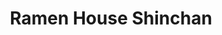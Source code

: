 ---
layout: place
title: "Ramen House Shinchan"
permalink: /illinois/palatine/ramen-house-shinchan.html
stateAbbr: IL
stateName: Illinois
cityName: Palatine
place_id: ChIJcbUNFw-lD4gRP_SmomQnqHs
photos:
  - name: >-
      places/ChIJcbUNFw-lD4gRP_SmomQnqHs/photos/AeeoHcJJHpAcZ1d5Ll8FLupfLcod5HbJ8ppad7f6-lNy0IXrQW9XZ0ri-VQvyCVVJF5xqylpjaeU7WCiExi3y87VXbsKkRhE-B9lH09XMlXaPGS5DQ8Dc65GvpHgcSc3bqCETfQyWldXt-pw9zldv5Ays3Qv9fIamW1xHYVpo0QNGUK_AJGkLJa6denn5bDpqaRvpylW--DvarLj8a_vZ8sHwsjdSMhu6R-OVbdp_5hDXpw2bcvwkjzyasNuutCJ4Ek-W2OL1fjSP-ckq1NlBD3jfKzO4D0d3nRgTQ3G38-KJD0qk0y617I_2BQ581iX4seNjhdT1Jy9UdyhtymzxBWZgdGyEWWWf-XZbr4q6q4pd539Hmpi4C2RbvV2aqiDSY8TfmKAemvK8Z7DUZSuXc_LFiJ88X0DZoIUGJY3bf4nwoc
    widthPx: 2992
    heightPx: 2992
    authorAttributions:
      - displayName: Midwestern Explorer
        uri: https://maps.google.com/maps/contrib/106045671347978935743
        photoUri: >-
          https://lh3.googleusercontent.com/a-/ALV-UjXjEQdF3DZ4MZXznxShBr5B_r_GaKn9hFwiK44wMYFWk_CRqM0z=s100-p-k-no-mo
    flagContentUri: >-
      https://www.google.com/local/imagery/report/?cb_client=maps_api_places.places_api&image_key=!1e10!2sCIHM0ogKEICAgIDRsPTIdQ&hl=en-US
    googleMapsUri: >-
      https://www.google.com/maps/place//data=!3m4!1e2!3m2!1sCIHM0ogKEICAgIDRsPTIdQ!2e10!4m2!3m1!1s0x880fa50f170db571:0x7ba82764a2a6f43f
  - name: >-
      places/ChIJcbUNFw-lD4gRP_SmomQnqHs/photos/AeeoHcJ3tim1QY3bbG3Ran00vNzDYW35C3qMOoSLT0ZrWnSKnPYlOqlcHWxO_hmzfAFX5uRvQ-aDK_avoVEo4-bwSD2TXfjP5gzcRe4jPgOSa13cyCOQKTKny5bmNsuNUrcR1D5EfJq81MTTPZA4JFI9FsiVGUU0sofhEiH5KO0TT0yNEyrUSCwbJmBNn8TS70m6We_h4HYdtciijP41E0Ag2uVQlnjRKilneCbDTl_7HxFzs8PrW2E1s-q070VxCGzosKqMnFMvcIyVxA4l8nS8FDuM8z6sfApj72N0KLvy9UyOWw
    widthPx: 2304
    heightPx: 1536
    authorAttributions:
      - displayName: Ramen House Shinchan
        uri: https://maps.google.com/maps/contrib/116607684878232879438
        photoUri: >-
          https://lh3.googleusercontent.com/a/ACg8ocKu1XPO7peF2_N8ry-4xy1Y2GpRAxzclEeUrDrgfIqS1wbSyw=s100-p-k-no-mo
    flagContentUri: >-
      https://www.google.com/local/imagery/report/?cb_client=maps_api_places.places_api&image_key=!1e10!2sAF1QipPUXWnXbXuQxoAm5QOXz7PNMedvRfCtLuVONXk8&hl=en-US
    googleMapsUri: >-
      https://www.google.com/maps/place//data=!3m4!1e2!3m2!1sAF1QipPUXWnXbXuQxoAm5QOXz7PNMedvRfCtLuVONXk8!2e10!4m2!3m1!1s0x880fa50f170db571:0x7ba82764a2a6f43f
  - name: >-
      places/ChIJcbUNFw-lD4gRP_SmomQnqHs/photos/AeeoHcKX2VgJwjabPuVnBqaIZwFVTSTaiChrQI4ctHKj1z-39ZfyWKPLKpR92b8Y04-Som6EzmdcyOlt7q30x8P10WpNZMZkQCnAk78tUeXk8Ze_LoQoHhW3kWMOyNCyNIlQeuRoYT7XUJuLSura2txRrmBaELyfN09r_vaNUkj-O1GH4x5qozppAwcTALxSL1TiICxTMqeRw_eM0ARBf17Q9Y8JZZrNJnjZIuk68zLeOtO8376yNknF-w4v3Ht3U3kdFzFZYlchhDJObvSIjcQbdYQRpIbi4L3Z1m_yVUhx7BBJVTxDxgatpr0J458eqWLfKULCCmlafHZs9Vz0AgpeQ1ihBoM5mbUGND-v_yNZK2rtI_eH2nxcU8MlIeXTgaFd3xWLngOstDuxTOhEojg0yWHmTilGAIpWwOv5Vu05KaANiYCM
    widthPx: 4032
    heightPx: 3024
    authorAttributions:
      - displayName: Nicholas P
        uri: https://maps.google.com/maps/contrib/108117646402249122249
        photoUri: >-
          https://lh3.googleusercontent.com/a/ACg8ocKDqe5aMUsaxjWnerVfLfIRY1KgMpsjmk8Iz0OwVvlRqFAUsA=s100-p-k-no-mo
    flagContentUri: >-
      https://www.google.com/local/imagery/report/?cb_client=maps_api_places.places_api&image_key=!1e10!2sCIHM0ogKEICAgIDHpOCSzQE&hl=en-US
    googleMapsUri: >-
      https://www.google.com/maps/place//data=!3m4!1e2!3m2!1sCIHM0ogKEICAgIDHpOCSzQE!2e10!4m2!3m1!1s0x880fa50f170db571:0x7ba82764a2a6f43f
  - name: >-
      places/ChIJcbUNFw-lD4gRP_SmomQnqHs/photos/AeeoHcKppm7yFvbuOt480s3FBzcjXl6ZWPq8vMWnhRHnHMZlqV7ysOGb3XWNOD4bHUQiYFw2NHYooRmjhDkDZdXPTcWRk1RT_o27AgausWk1JBd-zVLtcq2edqa3FgnAjpgmR9God9CaLmHhh162ksspvYfxLFpYxPm0L-9BR5799qFxi2OgJBsgd17DxeLdffTuHgJHMgIfWLRmZIAxmNJatfnsg6Hg4ahqttixPmi0bgmCWUINmLFmEjKJSQsc4wpnh0v6aTwB7ecRUsdf4lhPtcehn2mgpotw9y2tFNG8GsFM8bhsiv-6fPrhEDMkrUPOTZlajT-nm5k6x_cxvz_8ikTuAqVU5-XPGQfTi7EphBGkHYQnyW3_gY1qnCxodBwXhA-z2FP5TlluYG8Hy9GCZx03waH-3OEU2mCIUtaPuQ9q7A
    widthPx: 3716
    heightPx: 3716
    authorAttributions:
      - displayName: Krystal Liu
        uri: https://maps.google.com/maps/contrib/116244520038688184480
        photoUri: >-
          https://lh3.googleusercontent.com/a-/ALV-UjWkbis26c5CSe4DAhHAcWSONOrmdcW4oIK41VP2uM1ZscAvx_J_=s100-p-k-no-mo
    flagContentUri: >-
      https://www.google.com/local/imagery/report/?cb_client=maps_api_places.places_api&image_key=!1e10!2sCIHM0ogKEICAgICVgpCCEg&hl=en-US
    googleMapsUri: >-
      https://www.google.com/maps/place//data=!3m4!1e2!3m2!1sCIHM0ogKEICAgICVgpCCEg!2e10!4m2!3m1!1s0x880fa50f170db571:0x7ba82764a2a6f43f
  - name: >-
      places/ChIJcbUNFw-lD4gRP_SmomQnqHs/photos/AeeoHcJ71h0ruFH4v0-s_p5de6w0cs4kCL2Gecv0O_oHUH-uWh6AkJnwuAvv_aSiyJ3ispk2qbbfd3XV6uEKeMCkXS6Vo4wdBJrsBG4P02AeUBPDM7Uy3Xe7kIPVT5wcvWqZU4soLu0FA_0qr1jgMNEIyJOeJwsh0Kd_7V_nd1TPLlmyklcyGtXecXEhi-yT1QAgM-oQL3onqfuSsb1ifw_98NVrOMuMQ9bGA5hjlzr5pH4kXNTQ6NN-faWbuqOfet0rnUqbMTn1frnspDDuztjbCK2wBk2aCoNcXvIf2J0pipMToJLXuCAei5eYIT2lj8aC6fET-phsvNJHTD15xDxpmckWKneJAD-nATesXH6LogLSHW82ndqUpwKcziBLxvnXadDYQG9VmN04YJ3WH6xQoZqHVj8FA28u-IWineG1yvfpaaEm
    widthPx: 3024
    heightPx: 4032
    authorAttributions:
      - displayName: Vicky (BlasianIvy)
        uri: https://maps.google.com/maps/contrib/114671152789633582976
        photoUri: >-
          https://lh3.googleusercontent.com/a-/ALV-UjXZkC8kCA6JnN7qU2OttnKt7e6YXlfQFCRY0cN8d19S-jNcvEra=s100-p-k-no-mo
    flagContentUri: >-
      https://www.google.com/local/imagery/report/?cb_client=maps_api_places.places_api&image_key=!1e10!2sCIHM0ogKEICAgICv-Pqz5AE&hl=en-US
    googleMapsUri: >-
      https://www.google.com/maps/place//data=!3m4!1e2!3m2!1sCIHM0ogKEICAgICv-Pqz5AE!2e10!4m2!3m1!1s0x880fa50f170db571:0x7ba82764a2a6f43f
  - name: >-
      places/ChIJcbUNFw-lD4gRP_SmomQnqHs/photos/AeeoHcLlmxPaa_1bfVdYiXy50Aydzj7id2FRDO7oeNUM09LmWad5Qv-Pmi93oHhZ5IHw8WBtVNoFPNJFW7Pt4UksH8hqNGyVlfZKb97_tENM7DW0t-FgTxLnj1_uDfWA_VrIMbGTo7J5Zkp8xuiFIQDZhFaYwM7RKa0Tz2zy0qz_VsqTwW_jeeQSdFDDUStB5V9QefyTvhBdFRVMfdo1eCSvlHdeaYZpw9W6SKqUmqkSnSibS0GNEUpKcjib-onFkSs9LynnLxLMy2NyRRV1Jmp-0gyx5-zCEXOYTfsE8SIbnzTDQiB91719YQRdhqK1JwU2KSe6olw4Ufc0joViLFVhYjRrrGl1Jo9-ombS8x2R-acGP3BepDaWN3VQcV-OPWYVo-M3UQOYRdvJjfscEL1pRpp1Nsz5YlFrZgSIudj6ZavUGw
    widthPx: 3024
    heightPx: 4032
    authorAttributions:
      - displayName: Vicky (BlasianIvy)
        uri: https://maps.google.com/maps/contrib/114671152789633582976
        photoUri: >-
          https://lh3.googleusercontent.com/a-/ALV-UjXZkC8kCA6JnN7qU2OttnKt7e6YXlfQFCRY0cN8d19S-jNcvEra=s100-p-k-no-mo
    flagContentUri: >-
      https://www.google.com/local/imagery/report/?cb_client=maps_api_places.places_api&image_key=!1e10!2sCIHM0ogKEICAgIDnvYiWdA&hl=en-US
    googleMapsUri: >-
      https://www.google.com/maps/place//data=!3m4!1e2!3m2!1sCIHM0ogKEICAgIDnvYiWdA!2e10!4m2!3m1!1s0x880fa50f170db571:0x7ba82764a2a6f43f
  - name: >-
      places/ChIJcbUNFw-lD4gRP_SmomQnqHs/photos/AeeoHcJXmbKBijlIZfL-DJXHY5Qgnl7kGPY060nckV8wyKSRDH98mVuXkqtmwn86n3EtYpMi_xr4_lo4GsFS6XA7P3dvTN0oWVidO_BJ5g904bqYdWvN_vt8fcxvbwn0KfKSvUMrnbUzM6bd2b97HC08Vb1qbe2NGxjIxG8kkZJ9KCTM0h5o7XZgrEOa-Ntk6hgAzVMxk_G3Mhy_HuiZVJregDX0a1uRrvTY08tOVTZl__w5F_9Gs2RyYzB8zwYqyzhNvfTDPpnWZGxjmg87YkHArpok-_9n7i4l9OhJw2W6ndVAIeSLjHOj26UpUbVTjdAEfYWtGwagbveTVNRiE1meyQwkiwQHuE6M7r2eyHAOAEtlJ-BdudibsdS8N16MXMqq-72EgoGZ234Jz-lQUXIJFt9qQrILXyoxh_cXwkLo3HJNAMFb
    widthPx: 3633
    heightPx: 2723
    authorAttributions:
      - displayName: Zaina Al Habash
        uri: https://maps.google.com/maps/contrib/100490647697039965684
        photoUri: >-
          https://lh3.googleusercontent.com/a-/ALV-UjVRXKWIJALrfLjJJoPzVCMUy7vLHiz3KkGelykHJQJ8N97ZJRTnhw=s100-p-k-no-mo
    flagContentUri: >-
      https://www.google.com/local/imagery/report/?cb_client=maps_api_places.places_api&image_key=!1e10!2sCIHM0ogKEICAgICp1bHb2QE&hl=en-US
    googleMapsUri: >-
      https://www.google.com/maps/place//data=!3m4!1e2!3m2!1sCIHM0ogKEICAgICp1bHb2QE!2e10!4m2!3m1!1s0x880fa50f170db571:0x7ba82764a2a6f43f
  - name: >-
      places/ChIJcbUNFw-lD4gRP_SmomQnqHs/photos/AeeoHcKUCrJQE_2yxe6CAs7fQv6yem3_CAMUGwMFl_PYMq9gbrMhrMEQLTuOX6nvSYqEvUeUnFyKg0GRAF7rTPfVz6NQ2K4RY37lGSiGHI6T-aDcNR9IhYyHc1zIA5tI0nsn5PeXfKWj8cZ4G7JF77cvp0iAtncMiNNT7nsVZmoEPCQMAXIaBmUXftaTndlXTLIV4z0aJ_Fv8EkmRzIcB4XH_M9kyMJQshBryStYjE-jAa-C0mR1H9FrTXZ5GHbhiG3m4rvDwf_brTmzsaTw0HcGTmuGkvOMv8EdVcJoiGGJ-mcdGL1Vpxk3g75lkw6osGM0CudmFqQmWcjaUtInEEHtrOn93QDjrZGhG5NUH4vXUKZ5y5jt4D9s8gNzdhOVR9U49BJfagj3--J7pkfsald3T3vbul1CqDsqf2r8UObvA_VgBA
    widthPx: 3872
    heightPx: 2602
    authorAttributions:
      - displayName: anita szeto
        uri: https://maps.google.com/maps/contrib/102632244887705656660
        photoUri: >-
          https://lh3.googleusercontent.com/a-/ALV-UjUImRy5z-5hzZ5u4hkJxBPT8T9AbEJh-u8DZR0M1aCGzAcmSX1kyw=s100-p-k-no-mo
    flagContentUri: >-
      https://www.google.com/local/imagery/report/?cb_client=maps_api_places.places_api&image_key=!1e10!2sCIHM0ogKEICAgICP7ZyQEw&hl=en-US
    googleMapsUri: >-
      https://www.google.com/maps/place//data=!3m4!1e2!3m2!1sCIHM0ogKEICAgICP7ZyQEw!2e10!4m2!3m1!1s0x880fa50f170db571:0x7ba82764a2a6f43f
  - name: >-
      places/ChIJcbUNFw-lD4gRP_SmomQnqHs/photos/AeeoHcLNiUSS-6G_WS2tFquSxURcpa3mKePtDhTGLwb7uNaYjnCMSyXAxCj7DRb6ZEMG5PDL46HCVyiAPLKXCTbkwoNahDgckTKBJeNFrD0flUXMwDIEix-D5A-cDVljzSLIM0faERQZ04883q5MrTuMdbIUptFeglESOgLUxcoQ15VLT-k_HMnu40gtF92jBvgCkt5ieVNxNUtMLs_c4mE3U1K2KBgKWlVNt-7wO9JXM7RJbuOi7O_jz4JeI2QINGz6JlQYz45nHw55tL1XgigsvYc9v12I-VKt1vws9v3EF5iyXEMVgjmIIgcPsCvOj6sX_pYoy_vnxtUN4_W7W4sORNoVH-tuhr1bF1DxqRUpizzDbdjqzCaGSuwYbO8-2GWmmBCIDgJHPdujUfUgc_kja5yskPH6W7jnkDESL9iiOHpXvQ
    widthPx: 1500
    heightPx: 1667
    authorAttributions:
      - displayName: Al Moli
        uri: https://maps.google.com/maps/contrib/108865535443546669987
        photoUri: >-
          https://lh3.googleusercontent.com/a/ACg8ocLsRAlG5m0xRLLbEE7W9Tpepa-oVmjwqsjbvmShQYCPbtEdLFE=s100-p-k-no-mo
    flagContentUri: >-
      https://www.google.com/local/imagery/report/?cb_client=maps_api_places.places_api&image_key=!1e10!2sCIHM0ogKEICAgICrxIHabQ&hl=en-US
    googleMapsUri: >-
      https://www.google.com/maps/place//data=!3m4!1e2!3m2!1sCIHM0ogKEICAgICrxIHabQ!2e10!4m2!3m1!1s0x880fa50f170db571:0x7ba82764a2a6f43f
  - name: >-
      places/ChIJcbUNFw-lD4gRP_SmomQnqHs/photos/AeeoHcJIfMTNTo314CQPi8AQ6rszdb4zpoFJFC3PrLY8sr42toFbhlJ_aor9v3Ge6exiMG9EyqwLUHrg-95Nch7_hC8uMamPIT1VtKWFh5V3BaTH3JvIVMrUBaSeAc61QDpQuKlScIZNVwIWLW041xeMrXhTAbuIZddkSXm6a0ZCkn2cnQpFs6kWqA1UBPOfH20VAVturxXtiRbxJxZNYfugFU6xz3lfjQvbZGpnERFbx_q5HmApsx8My0u2ePiKHG2EoU7jJP7qxufPgLCohP2YdDvtSJv0s8aZcxkzlAXWy0Bp6Ow751tvW3YG9lLdOvFbi8MSfQRwG0gePsVjWmntBMew7O_MtX-vku3az0ncxi24DokXPR1ZVbrax_AUBqvh3ZfWgPnM2y_wy0-kyEY3f5GoQaLoMo3cScSOlvzIAO3ZUkK4
    widthPx: 3024
    heightPx: 4032
    authorAttributions:
      - displayName: AleK P
        uri: https://maps.google.com/maps/contrib/103371440411281034734
        photoUri: >-
          https://lh3.googleusercontent.com/a-/ALV-UjXEqZWyZ8WU3IOZ-zFdqTl2FZawdtcG6GYfiPCCSiWXrEkCin8PTg=s100-p-k-no-mo
    flagContentUri: >-
      https://www.google.com/local/imagery/report/?cb_client=maps_api_places.places_api&image_key=!1e10!2sCIHM0ogKEICAgICpr86hlwE&hl=en-US
    googleMapsUri: >-
      https://www.google.com/maps/place//data=!3m4!1e2!3m2!1sCIHM0ogKEICAgICpr86hlwE!2e10!4m2!3m1!1s0x880fa50f170db571:0x7ba82764a2a6f43f
address: 1939 S Plum Grove Rd, Palatine, IL 60067, USA
street: 1939 S Plum Grove Rd
city: Palatine
state: IL
zip: '60067'
country: USA
neighborhood: null
latitude: '42.089538'
longitude: '-88.044714'
accessibility_options:
  wheelchairAccessibleParking: true
  wheelchairAccessibleEntrance: true
  wheelchairAccessibleRestroom: true
  wheelchairAccessibleSeating: true
business_status: OPERATIONAL
name: Ramen House Shinchan
google_maps_links:
  directionsUri: >-
    https://www.google.com/maps/dir//''/data=!4m7!4m6!1m1!4e2!1m2!1m1!1s0x880fa50f170db571:0x7ba82764a2a6f43f!3e0
  placeUri: https://maps.google.com/?cid=8910415175931589695
  writeAReviewUri: >-
    https://www.google.com/maps/place//data=!4m3!3m2!1s0x880fa50f170db571:0x7ba82764a2a6f43f!12e1
  reviewsUri: >-
    https://www.google.com/maps/place//data=!4m4!3m3!1s0x880fa50f170db571:0x7ba82764a2a6f43f!9m1!1b1
  photosUri: >-
    https://www.google.com/maps/place//data=!4m3!3m2!1s0x880fa50f170db571:0x7ba82764a2a6f43f!10e5
primary_type: Ramen Restaurant
opening_hours:
  regular: null
  current: null
secondary_opening_hours:
  regular:
    weekdayDescriptions: null
    type: null
  current:
    weekdayDescriptions: null
    type: null
phone: null
price_level: null
price_range: null
rating: null
rating_count: 0
website: null
description: null
reviews: null
parking_options: null
payment_options: null
allow_dogs: null
curbside_pickup: null
delivery: null
dine_in: null
good_for_children: null
good_for_groups: null
good_for_sports: null
live_music: null
menu_for_children: null
outdoor_seating: null
reservable: null
restroom: null
serves_beer: null
serves_breakfast: null
serves_brunch: null
serves_cocktails: null
serves_coffee: null
serves_dinner: null
serves_dessert: null
serves_lunch: null
serves_vegetarian_food: null
serves_wine: null
takeout: null

---